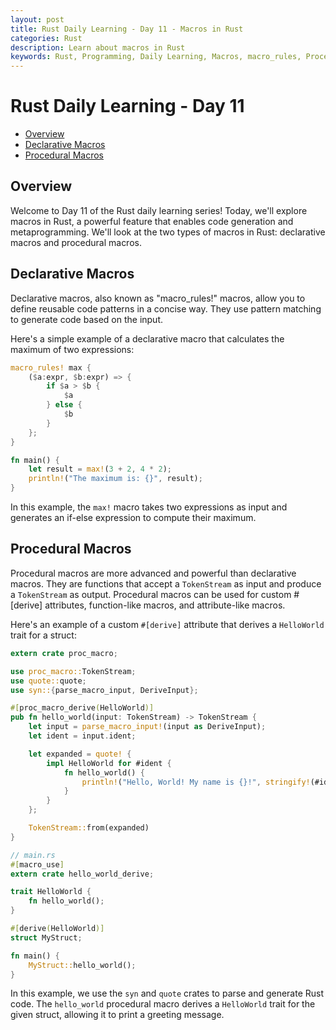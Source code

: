 ```yaml
---
layout: post
title: Rust Daily Learning - Day 11 - Macros in Rust
categories: Rust
description: Learn about macros in Rust
keywords: Rust, Programming, Daily Learning, Macros, macro_rules, Procedural Macros
---
```

# Rust Daily Learning - Day 11

- [Overview](#overview)
- [Declarative Macros](#declarative-macros)
- [Procedural Macros](#procedural-macros)

## Overview

Welcome to Day 11 of the Rust daily learning series! Today, we'll explore macros in Rust, a powerful feature that enables code generation and metaprogramming. We'll look at the two types of macros in Rust: declarative macros and procedural macros.

## Declarative Macros

Declarative macros, also known as "macro_rules!" macros, allow you to define reusable code patterns in a concise way. They use pattern matching to generate code based on the input.

Here's a simple example of a declarative macro that calculates the maximum of two expressions:

```rust
macro_rules! max {
    ($a:expr, $b:expr) => {
        if $a > $b {
            $a
        } else {
            $b
        }
    };
}

fn main() {
    let result = max!(3 + 2, 4 * 2);
    println!("The maximum is: {}", result);
}
```

In this example, the `max!` macro takes two expressions as input and generates an if-else expression to compute their maximum.

## Procedural Macros

Procedural macros are more advanced and powerful than declarative macros. They are functions that accept a `TokenStream` as input and produce a `TokenStream` as output. Procedural macros can be used for custom #[derive] attributes, function-like macros, and attribute-like macros.

Here's an example of a custom `#[derive]` attribute that derives a `HelloWorld` trait for a struct:

```rust
extern crate proc_macro;

use proc_macro::TokenStream;
use quote::quote;
use syn::{parse_macro_input, DeriveInput};

#[proc_macro_derive(HelloWorld)]
pub fn hello_world(input: TokenStream) -> TokenStream {
    let input = parse_macro_input!(input as DeriveInput);
    let ident = input.ident;

    let expanded = quote! {
        impl HelloWorld for #ident {
            fn hello_world() {
                println!("Hello, World! My name is {}!", stringify!(#ident));
            }
        }
    };

    TokenStream::from(expanded)
}

// main.rs
#[macro_use]
extern crate hello_world_derive;

trait HelloWorld {
    fn hello_world();
}

#[derive(HelloWorld)]
struct MyStruct;

fn main() {
    MyStruct::hello_world();
}
```

In this example, we use the `syn` and `quote` crates to parse and generate Rust code. The `hello_world` procedural macro derives a `HelloWorld` trait for the given struct, allowing it to print a greeting message.
